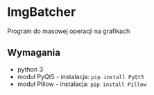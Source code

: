 # ImgBatcher
Program do masowej operacji na grafikach

## Wymagania ##
* python 3
* moduł PyQt5 - instalacja: `pip install PyQt5`
* moduł Pillow - instalacja: `pip install Pillow`
